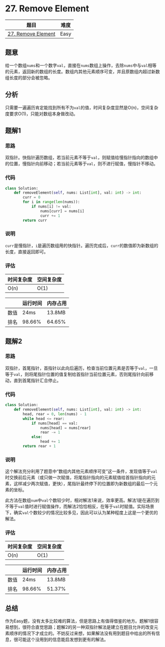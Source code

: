 # 27. Remove Element

| 题目 | 难度 |
| ---- | ---- |
| [27. Remove Element](https://leetcode.com/problems/remove-element/) | Easy |

## 题意

给一个数组`nums`和一个数字`val`，直接在`nums`数组上操作，去除`nums`中与`val`相等的元素，返回新的数组的长度。数组内其他元素顺序可变，并且原数组内超过新数组长度的部分会被忽略。

## 分析

只需要一遍遍历肯定能找到所有不为`val`的值，时间复杂度显然是O(n)，空间复杂度要求O(1)，只能对数组本身做改动。

## 题解1

### 思路

双指针。快指针遍历数组，若当前元素不等于`val`，则赋值给慢指针指向的数组中的位置，慢指针向前移动；若当前元素等于`val`，则不进行赋值，慢指针不移动。

### 代码

```python
class Solution:
    def removeElement(self, nums: List[int], val: int) -> int:
        curr = 0
        for i in range(len(nums)):
            if nums[i] != val:
                nums[curr] = nums[i]
                curr += 1
        return curr
```

### 说明

`curr`是慢指针，`i`是遍历数组用的快指针。遍历完成后，`curr`的数值即为新数组的长度，直接返回即可。

### 评估

| 时间复杂度 | 空间复杂度 |
| ---- | ---- |
| O(n) | O(1) |

| | 运行时间 | 内存占用 |
| ---- | ---- | ---- |
| 数值 | 24ms | 13.8MB |
| 排名 | 98.66% | 64.65% |

## 题解2

### 思路

双指针，首尾指针，首指针以此向后遍历，检查当前位置元素是否等于`val`，一旦等于`val`，则将尾指针位置的值复制给首指针当前位置元素，否则尾指针向前移动，直到首尾指针汇合停止。

### 代码

```python
class Solution:
    def removeElement(self, nums: List[int], val: int) -> int:
        head, rear = 0, len(nums) - 1
        while head <= rear:
            if nums[head] == val:
                nums[head] = nums[rear]
                rear -= 1
            else:
                head += 1
        return rear + 1
```

### 说明

这个解法充分利用了题意中“数组内其他元素顺序可变”这一条件，发现值等于`val`时交换前后元素（或只做一次赋值，将尾指针指向的元素赋值给首指针指向的元素，这样减少两次赋值，更快），尾指针最终停下的位置即为新数组的最后一个元素的坐标。

此方法在数组`num`中`val`个数较少时，相对解法1来说，效率更高。解法1是在遍历到不等于`val`值时进行赋值操作，而解法2恰恰相反，在等于`val`时赋值。实际场景下，确实`val`个数较少的情况比较多见，因此可以认为某种程度上这是一个更优的解法。

### 评估

| 时间复杂度 | 空间复杂度 |
| ---- | ---- |
| O(n) | O(1) |

| | 运行时间 | 内存占用 |
| ---- | ---- | ---- |
| 数值 | 24ms | 13.8MB |
| 排名 | 98.66% | 51.37% |

## 总结

作为Easy题，没有太多比较难的算法，但是思路上有值得借鉴的地方。题解1很容易想到，很符合直觉思路；题解2的另一种双指针解法是建立在题目允许的改变元素顺序的情况下才成立的。不妨反过来想，如果解法没有用到题目中给出的所有信息，很可能这个没用到的信息能启发想到更有的解法。